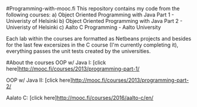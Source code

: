 #Programming-with-mooc.fi
This repository contains my code from the following courses: 
    a) Object Oriented Programming with Java Part 1 - Univeristy of Helsinki
    b) Object Oriented Programming with Java Part 2 - Univeristy of Helsinki
    c) Aalto C Programming - Aalto University

Each lab within the courses are formatted as Netbeans projects and besides for the
last few excersizes in the C course (I'm currently completing it), everything passes 
the unit tests created by the universities.

#About the courses
OOP w/ Java I: [click here]http://mooc.fi/courses/2013/programming-part-1/

OOP w/ Java II: [click here]http://mooc.fi/courses/2013/programming-part-2/

Aalato C: [click here]http://mooc.fi/courses/2016/aalto-c/en/


